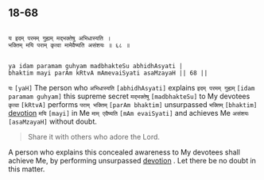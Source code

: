 ## 18-68


```shloka-sa

य इदम् परमम् गुह्यम् मद्भक्तेषु अभिधास्यति ।
भक्तिम् मयि पराम् कृत्वा मामेवैष्यति असंशयः ॥ ६८ ॥

```
```shloka-sa-hk

ya idam paramam guhyam madbhakteSu abhidhAsyati |
bhaktim mayi parAm kRtvA mAmevaiSyati asaMzayaH || 68 ||

```
`यः` `[yaH]` The person who `अभिधास्यति` `[abhidhAsyati]` explains `इदम् परमम् गुह्यम्` `[idam paramam guhyam]` this supreme secret `मद्भक्तेषु` `[madbhakteSu]` to My devotees `कृत्वा` `[kRtvA]` performs `पराम् भक्तिम्` `[parAm bhaktim]` unsurpassed `भक्तिम्` `[bhaktim]` [devotion](Chapter_7.md#bhakti_a_defn) `मयि` `[mayi]` in Me `माम् एवैष्यति` `[mAm evaiSyati]` and achieves Me `असंशयः` `[asaMzayaH]` without doubt.


<a name='applnote_236'></a>
> Share it with others who adore the Lord.



A person who explains this concealed awareness to My devotees shall achieve Me, by performing unsurpassed 
[devotion](Chapter_7.md#bhakti_a_defn)
. Let there be no doubt in this matter.


